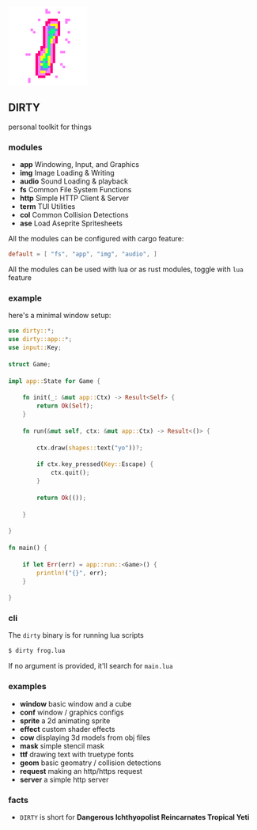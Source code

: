 ![icon](icon.png)

## DIRTY
personal toolkit for things

### modules
- **app** Windowing, Input, and Graphics
- **img** Image Loading & Writing
- **audio** Sound Loading & playback
- **fs** Common File System Functions
- **http** Simple HTTP Client & Server
- **term** TUI Utilities
- **col** Common Collision Detections
- **ase** Load Aseprite Spritesheets

All the modules can be configured with cargo feature:
```toml
default = [ "fs", "app", "img", "audio", ]
```
All the modules can be used with lua or as rust modules, toggle with `lua` feature

### example
here's a minimal window setup:
```rust
use dirty::*;
use dirty::app::*;
use input::Key;

struct Game;

impl app::State for Game {

	fn init(_: &mut app::Ctx) -> Result<Self> {
		return Ok(Self);
	}

	fn run(&mut self, ctx: &mut app::Ctx) -> Result<()> {

		ctx.draw(shapes::text("yo"))?;

		if ctx.key_pressed(Key::Escape) {
			ctx.quit();
		}

		return Ok(());

	}

}

fn main() {

	if let Err(err) = app::run::<Game>() {
		println!("{}", err);
	}

}
```

### cli

The `dirty` binary is for running lua scripts
```sh
$ dirty frog.lua
```

If no argument is provided, it'll search for `main.lua`

### examples

- **window** basic window and a cube
- **conf** window / graphics configs
- **sprite** a 2d animating sprite
- **effect** custom shader effects
- **cow** displaying 3d models from obj files
- **mask** simple stencil mask
- **ttf** drawing text with truetype fonts
- **geom** basic geomatry / collision detections
- **request** making an http/https request
- **server** a simple http server

### facts
- `DIRTY` is short for **Dangerous Ichthyopolist Reincarnates Tropical Yeti**


